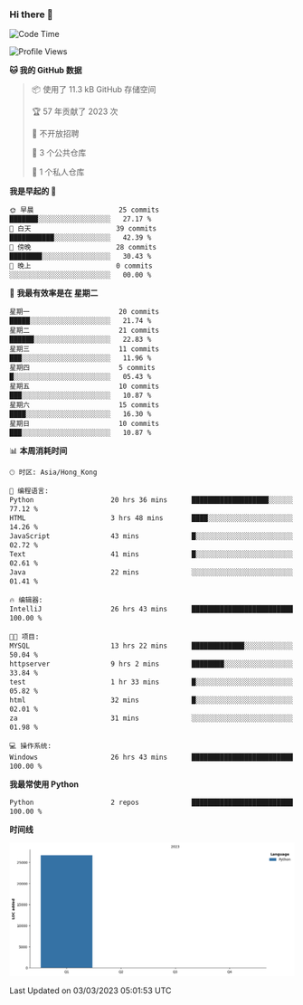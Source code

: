 ### Hi there 👋

<!--
**Mrzqd/Mrzqd** is a ✨ _special_ ✨ repository because its `README.md` (this file) appears on your GitHub profile.

Here are some ideas to get you started:

- 🔭 I’m currently working on ...
- 🌱 I’m currently learning ...
- 👯 I’m looking to collaborate on ...
- 🤔 I’m looking for help with ...
- 💬 Ask me about ...
- 📫 How to reach me: ...
- 😄 Pronouns: ...
- ⚡ Fun fact: ...
-->
<!--START_SECTION:waka-->
![Code Time](http://img.shields.io/badge/Code%20Time-35%20hrs%2010%20mins-blue)

![Profile Views](http://img.shields.io/badge/%E4%B8%AA%E4%BA%BA%E8%B5%84%E6%96%99%E8%A7%82%E7%9C%8B%E6%AC%A1%E6%95%B0-25-blue)

**🐱 我的 GitHub 数据** 

> 📦  使用了 11.3 kB GitHub 存储空间 
 > 
> 🏆 57 年贡献了 2023 次
 > 
> 🚫 不开放招聘
 > 
> 📜 3 个公共仓库 
 > 
> 🔑 1 个私人仓库 
 > 
**我是早起的 🐤** 

```text
🌞 早晨                     25 commits          ███████░░░░░░░░░░░░░░░░░░   27.17 % 
🌆 白天                     39 commits          ███████████░░░░░░░░░░░░░░   42.39 % 
🌃 傍晚                     28 commits          ████████░░░░░░░░░░░░░░░░░   30.43 % 
🌙 晚上                     0 commits           ░░░░░░░░░░░░░░░░░░░░░░░░░   00.00 % 
```
📅 **我最有效率是在 星期二** 

```text
星期一                      20 commits          █████░░░░░░░░░░░░░░░░░░░░   21.74 % 
星期二                      21 commits          ██████░░░░░░░░░░░░░░░░░░░   22.83 % 
星期三                      11 commits          ███░░░░░░░░░░░░░░░░░░░░░░   11.96 % 
星期四                      5 commits           █░░░░░░░░░░░░░░░░░░░░░░░░   05.43 % 
星期五                      10 commits          ███░░░░░░░░░░░░░░░░░░░░░░   10.87 % 
星期六                      15 commits          ████░░░░░░░░░░░░░░░░░░░░░   16.30 % 
星期日                      10 commits          ███░░░░░░░░░░░░░░░░░░░░░░   10.87 % 
```


📊 **本周消耗时间** 

```text
🕑︎ 时区: Asia/Hong_Kong

💬 编程语言: 
Python                   20 hrs 36 mins      ███████████████████░░░░░░   77.12 % 
HTML                     3 hrs 48 mins       ████░░░░░░░░░░░░░░░░░░░░░   14.26 % 
JavaScript               43 mins             █░░░░░░░░░░░░░░░░░░░░░░░░   02.72 % 
Text                     41 mins             █░░░░░░░░░░░░░░░░░░░░░░░░   02.61 % 
Java                     22 mins             ░░░░░░░░░░░░░░░░░░░░░░░░░   01.41 % 

🔥 编辑器: 
IntelliJ                 26 hrs 43 mins      █████████████████████████   100.00 % 

🐱‍💻 项目: 
MYSQL                    13 hrs 22 mins      █████████████░░░░░░░░░░░░   50.04 % 
httpserver               9 hrs 2 mins        ████████░░░░░░░░░░░░░░░░░   33.84 % 
test                     1 hr 33 mins        █░░░░░░░░░░░░░░░░░░░░░░░░   05.82 % 
html                     32 mins             █░░░░░░░░░░░░░░░░░░░░░░░░   02.01 % 
za                       31 mins             ░░░░░░░░░░░░░░░░░░░░░░░░░   01.98 % 

💻 操作系统: 
Windows                  26 hrs 43 mins      █████████████████████████   100.00 % 
```

**我最常使用 Python** 

```text
Python                   2 repos             █████████████████████████   100.00 % 
```



**时间线**

![Lines of Code chart](https://raw.githubusercontent.com/Mrzqd/Mrzqd/main/assets/bar_graph.png)


 Last Updated on 03/03/2023 05:01:53 UTC
<!--END_SECTION:waka-->
